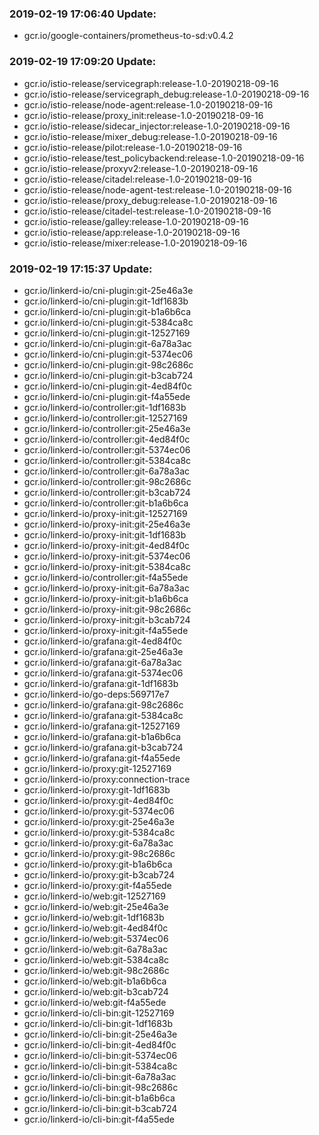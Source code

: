### 2019-02-19 17:06:40 Update:

- gcr.io/google-containers/prometheus-to-sd:v0.4.2
### 2019-02-19 17:09:20 Update:

- gcr.io/istio-release/servicegraph:release-1.0-20190218-09-16
- gcr.io/istio-release/servicegraph_debug:release-1.0-20190218-09-16
- gcr.io/istio-release/node-agent:release-1.0-20190218-09-16
- gcr.io/istio-release/proxy_init:release-1.0-20190218-09-16
- gcr.io/istio-release/sidecar_injector:release-1.0-20190218-09-16
- gcr.io/istio-release/mixer_debug:release-1.0-20190218-09-16
- gcr.io/istio-release/pilot:release-1.0-20190218-09-16
- gcr.io/istio-release/test_policybackend:release-1.0-20190218-09-16
- gcr.io/istio-release/proxyv2:release-1.0-20190218-09-16
- gcr.io/istio-release/citadel:release-1.0-20190218-09-16
- gcr.io/istio-release/node-agent-test:release-1.0-20190218-09-16
- gcr.io/istio-release/proxy_debug:release-1.0-20190218-09-16
- gcr.io/istio-release/citadel-test:release-1.0-20190218-09-16
- gcr.io/istio-release/galley:release-1.0-20190218-09-16
- gcr.io/istio-release/app:release-1.0-20190218-09-16
- gcr.io/istio-release/mixer:release-1.0-20190218-09-16
### 2019-02-19 17:15:37 Update:

- gcr.io/linkerd-io/cni-plugin:git-25e46a3e
- gcr.io/linkerd-io/cni-plugin:git-1df1683b
- gcr.io/linkerd-io/cni-plugin:git-b1a6b6ca
- gcr.io/linkerd-io/cni-plugin:git-5384ca8c
- gcr.io/linkerd-io/cni-plugin:git-12527169
- gcr.io/linkerd-io/cni-plugin:git-6a78a3ac
- gcr.io/linkerd-io/cni-plugin:git-5374ec06
- gcr.io/linkerd-io/cni-plugin:git-98c2686c
- gcr.io/linkerd-io/cni-plugin:git-b3cab724
- gcr.io/linkerd-io/cni-plugin:git-4ed84f0c
- gcr.io/linkerd-io/cni-plugin:git-f4a55ede
- gcr.io/linkerd-io/controller:git-1df1683b
- gcr.io/linkerd-io/controller:git-12527169
- gcr.io/linkerd-io/controller:git-25e46a3e
- gcr.io/linkerd-io/controller:git-4ed84f0c
- gcr.io/linkerd-io/controller:git-5374ec06
- gcr.io/linkerd-io/controller:git-5384ca8c
- gcr.io/linkerd-io/controller:git-6a78a3ac
- gcr.io/linkerd-io/controller:git-98c2686c
- gcr.io/linkerd-io/controller:git-b3cab724
- gcr.io/linkerd-io/controller:git-b1a6b6ca
- gcr.io/linkerd-io/proxy-init:git-12527169
- gcr.io/linkerd-io/proxy-init:git-25e46a3e
- gcr.io/linkerd-io/proxy-init:git-1df1683b
- gcr.io/linkerd-io/proxy-init:git-4ed84f0c
- gcr.io/linkerd-io/proxy-init:git-5374ec06
- gcr.io/linkerd-io/proxy-init:git-5384ca8c
- gcr.io/linkerd-io/controller:git-f4a55ede
- gcr.io/linkerd-io/proxy-init:git-6a78a3ac
- gcr.io/linkerd-io/proxy-init:git-b1a6b6ca
- gcr.io/linkerd-io/proxy-init:git-98c2686c
- gcr.io/linkerd-io/proxy-init:git-b3cab724
- gcr.io/linkerd-io/proxy-init:git-f4a55ede
- gcr.io/linkerd-io/grafana:git-4ed84f0c
- gcr.io/linkerd-io/grafana:git-25e46a3e
- gcr.io/linkerd-io/grafana:git-6a78a3ac
- gcr.io/linkerd-io/grafana:git-5374ec06
- gcr.io/linkerd-io/grafana:git-1df1683b
- gcr.io/linkerd-io/go-deps:569717e7
- gcr.io/linkerd-io/grafana:git-98c2686c
- gcr.io/linkerd-io/grafana:git-5384ca8c
- gcr.io/linkerd-io/grafana:git-12527169
- gcr.io/linkerd-io/grafana:git-b1a6b6ca
- gcr.io/linkerd-io/grafana:git-b3cab724
- gcr.io/linkerd-io/grafana:git-f4a55ede
- gcr.io/linkerd-io/proxy:git-12527169
- gcr.io/linkerd-io/proxy:connection-trace
- gcr.io/linkerd-io/proxy:git-1df1683b
- gcr.io/linkerd-io/proxy:git-4ed84f0c
- gcr.io/linkerd-io/proxy:git-5374ec06
- gcr.io/linkerd-io/proxy:git-25e46a3e
- gcr.io/linkerd-io/proxy:git-5384ca8c
- gcr.io/linkerd-io/proxy:git-6a78a3ac
- gcr.io/linkerd-io/proxy:git-98c2686c
- gcr.io/linkerd-io/proxy:git-b1a6b6ca
- gcr.io/linkerd-io/proxy:git-b3cab724
- gcr.io/linkerd-io/proxy:git-f4a55ede
- gcr.io/linkerd-io/web:git-12527169
- gcr.io/linkerd-io/web:git-25e46a3e
- gcr.io/linkerd-io/web:git-1df1683b
- gcr.io/linkerd-io/web:git-4ed84f0c
- gcr.io/linkerd-io/web:git-5374ec06
- gcr.io/linkerd-io/web:git-6a78a3ac
- gcr.io/linkerd-io/web:git-5384ca8c
- gcr.io/linkerd-io/web:git-98c2686c
- gcr.io/linkerd-io/web:git-b1a6b6ca
- gcr.io/linkerd-io/web:git-b3cab724
- gcr.io/linkerd-io/web:git-f4a55ede
- gcr.io/linkerd-io/cli-bin:git-12527169
- gcr.io/linkerd-io/cli-bin:git-1df1683b
- gcr.io/linkerd-io/cli-bin:git-25e46a3e
- gcr.io/linkerd-io/cli-bin:git-4ed84f0c
- gcr.io/linkerd-io/cli-bin:git-5374ec06
- gcr.io/linkerd-io/cli-bin:git-5384ca8c
- gcr.io/linkerd-io/cli-bin:git-6a78a3ac
- gcr.io/linkerd-io/cli-bin:git-98c2686c
- gcr.io/linkerd-io/cli-bin:git-b1a6b6ca
- gcr.io/linkerd-io/cli-bin:git-b3cab724
- gcr.io/linkerd-io/cli-bin:git-f4a55ede
